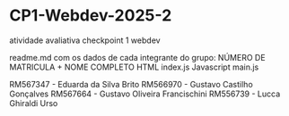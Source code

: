 # CP1-Webdev-2025-2
atividade avaliativa checkpoint 1 webdev 

readme.md com os dados de cada integrante do grupo: NÚMERO DE MATRICULA + NOME COMPLETO
HTML index.js
Javascript main.js

RM567347 - Eduarda da Silva Brito
RM566970 - Gustavo Castilho Gonçalves
RM567664 - Gustavo Oliveira Francischini
RM556739 - Lucca Ghiraldi Urso

